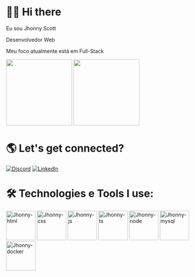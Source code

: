 # 🧔🏻 Hi there

Eu sou Jhonny Scott

Desenvolvedor Web

Meu foco atualmente está em Full-Stack

<div>

  <img height="180cm" src="https://github-readme-stats.vercel.app/api?username=jhonnyscott&show_icons=true&theme=highcontrast"/>
  <img height="180cm" src="https://github-readme-stats.vercel.app/api/top-langs/?username=jhonnyscott&layout=compact&theme=highcontrast"/>
  
</div>

# 🌎 Let's get connected? 

[![Discord](https://img.shields.io/badge/Discord-7289DA?style=for-the-badge&logo=discord&logoColor=white
)](https://discord.com/channels/@jhonnyscott)
[![LinkedIn](https://img.shields.io/badge/LinkedIn-0077B5?style=for-the-badge&logo=linkedin&logoColor=white
)](https://www.linkedin.com/in/jhonnyscott/)
[![]()]()

# 🛠️ Technologies e Tools I use:

<div>
  <img align"center" alt="Jhonny-html" height="80" widht="90" src="https://cdn.jsdelivr.net/gh/devicons/devicon/icons/html5/html5-original.svg"/>
  <img align"center" alt="Jhonny-css" height="80" widht="90" src="https://cdn.jsdelivr.net/gh/devicons/devicon/icons/css3/css3-original.svg"/>
  <img align"center" alt="Jhonny-js" height="80" widht="90" src="https://cdn.jsdelivr.net/gh/devicons/devicon/icons/javascript/javascript-original.svg"/>
  <img align"center" alt="Jhonny-ts" height="80" widht="90" src="https://cdn.jsdelivr.net/gh/devicons/devicon/icons/typescript/typescript-original.svg"/>
  <img align"center" alt="Jhonny-node" height="80" widht="90" src="https://cdn.jsdelivr.net/gh/devicons/devicon/icons/nodejs/nodejs-original.svg"/>
  <img align"center" alt="Jhonny-mysql" height="80" widht="90" src="https://cdn.jsdelivr.net/gh/devicons/devicon/icons/mysql/mysql-original.svg"/>
  <img align"center" alt="Jhonny-docker" height="80" widht="90" src="https://cdn.jsdelivr.net/gh/devicons/devicon/icons/docker/docker-original.svg"/>
</div>
